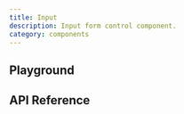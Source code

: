 ```yaml
---
title: Input
description: Input form control component.
category: components
---
```


<script lang="ts">
    import ApiReferenceComponent from '$lib/components/api-reference/ApiReferenceComponent.svelte';
    import Playground from '$lib/content/components/input/playground.svelte';
    import { inputSchema } from '$lib/content/components/input/schema.js';
</script>

## Playground

<Playground/>

## API Reference

<ApiReferenceComponent schema={inputSchema}/>
